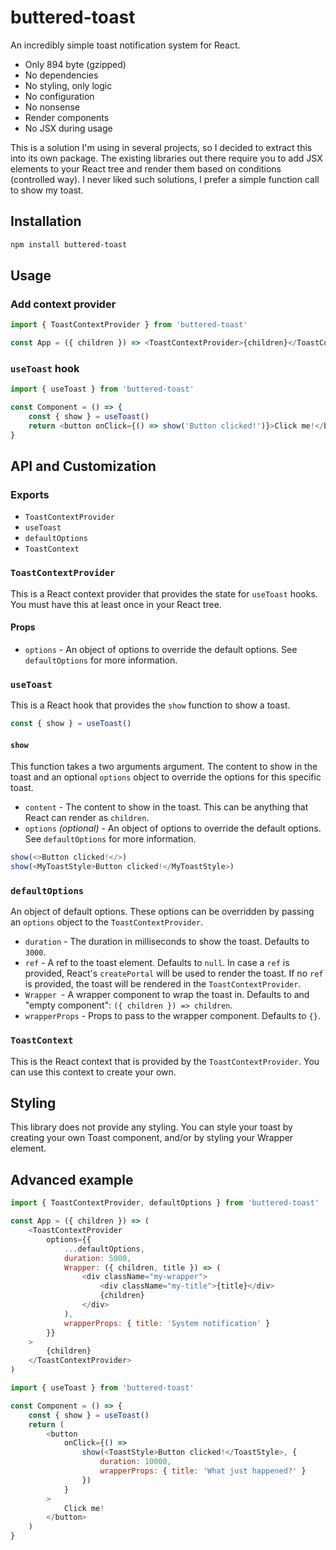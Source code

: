 # buttered-toast

An incredibly simple toast notification system for React.

-   Only 894 byte (gzipped)
-   No dependencies
-   No styling, only logic
-   No configuration
-   No nonsense
-   Render components
-   No JSX during usage

This is a solution I'm using in several projects, so I decided to extract this into its own package. The existing
libraries out there require you to add JSX elements to your React tree and render them based on conditions (controlled
way). I never liked such solutions, I prefer a simple function call to show my toast.

## Installation

```bash
npm install buttered-toast
```

## Usage

### Add context provider

```javascript
import { ToastContextProvider } from 'buttered-toast'

const App = ({ children }) => <ToastContextProvider>{children}</ToastContextProvider>
```

### `useToast` hook

```javascript
import { useToast } from 'buttered-toast'

const Component = () => {
    const { show } = useToast()
    return <button onClick={() => show('Button clicked!')}>Click me!</button>
}
```

## API and Customization

### Exports

-   `ToastContextProvider`
-   `useToast`
-   `defaultOptions`
-   `ToastContext`

### `ToastContextProvider`

This is a React context provider that provides the state for `useToast` hooks. You must have this at least once in your
React tree.

#### Props

-   `options` - An object of options to override the default options. See `defaultOptions` for more information.

### `useToast`

This is a React hook that provides the `show` function to show a toast.

```js
const { show } = useToast()
```

#### `show`

This function takes a two arguments argument. The content to show in the toast and an optional `options` object to
override the options for this specific toast.

-   `content` - The content to show in the toast. This can be anything that React can render as `children`.
-   `options` _(optional)_ - An object of options to override the default options. See `defaultOptions` for more
    information.

```js
show(<>Button clicked!</>)
show(<MyToastStyle>Button clicked!</MyToastStyle>)
```

### `defaultOptions`

An object of default options. These options can be overridden by passing an `options` object to the
`ToastContextProvider`.

-   `duration` - The duration in milliseconds to show the toast. Defaults to `3000`.
-   `ref` - A ref to the toast element. Defaults to `null`. In case a `ref` is provided, React's `createPortal` will be
    used to render the toast. If no `ref` is provided, the toast will be rendered in the `ToastContextProvider`.
-   `Wrapper `- A wrapper component to wrap the toast in. Defaults to and "empty component":
    `({ children }) => children`.
-   `wrapperProps` - Props to pass to the wrapper component. Defaults to `{}`.

### `ToastContext`

This is the React context that is provided by the `ToastContextProvider`. You can use this context to create your own.

## Styling

This library does not provide any styling. You can style your toast by creating your own Toast component, and/or by
styling your Wrapper element.

## Advanced example

```javascript
import { ToastContextProvider, defaultOptions } from 'buttered-toast'

const App = ({ children }) => (
    <ToastContextProvider
        options={{
            ...defaultOptions,
            duration: 5000,
            Wrapper: ({ children, title }) => (
                <div className="my-wrapper">
                    <div className="my-title">{title}</div>
                    {children}
                </div>
            ),
            wrapperProps: { title: 'System notification' }
        }}
    >
        {children}
    </ToastContextProvider>
)
```

```javascript
import { useToast } from 'buttered-toast'

const Component = () => {
    const { show } = useToast()
    return (
        <button
            onClick={() =>
                show(<ToastStyle>Button clicked!</ToastStyle>, {
                    duration: 10000,
                    wrapperProps: { title: 'What just happened?' }
                })
            }
        >
            Click me!
        </button>
    )
}
```
